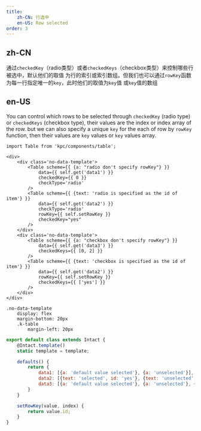 ```yaml
---
title: 
    zh-CN: 行选中
    en-US: Row selected
order: 3
---
```


## zh-CN

通过`checkedKey`（radio类型）或者`checkedKeys`（checkbox类型）来控制哪些行被选中，默认他们的取值
为行的索引或索引数组。但我们也可以通过`rowKey`函数为每一行指定唯一的`key`，此时他们的取值为`key`值
或`key`值的数组

## en-US

You can control which rows to be selected through `checkedKey` (radio type) or `checkedKeys` (checkbox type), their values ​​are the index or index array of the row. but we can also specify a unique `key` for the each of row by `rowKey` function, then their values are `key` values or `key` values array.

```vdt
import Table from 'kpc/components/table';

<div>
    <div class='no-data-template'>
        <Table scheme={{ {a: "radio don't specify rowKey"} }}
            data={{ self.get('data1') }}
            checkedKey={{ 0 }}
            checkType='radio'
        />
        <Table scheme={{ {text: 'radio is specified as the id of item'} }} 
            data={{ self.get('data2') }} 
            checkType='radio' 
            rowKey={{ self.setRowKey }}  
            checkedKey="yes"
        />
    </div>
    <div class='no-data-template'>
        <Table scheme={{ {a: "checkbox don't specify rowKey"} }} 
            data={{ self.get('data3') }} 
            checkedKeys={{ [0, 2] }}
        />
        <Table scheme={{ {text: 'checkbox is specified as the id of item'} }} 
            data={{ self.get('data2') }} 
            rowKey={{ self.setRowKey }} 
            checkedKeys={{ ['yes'] }}
        />
    </div>
</div>
```

```styl
.no-data-template
    display: flex
    margin-bottom: 20px
    .k-table
        margin-left: 20px
```

```js
export default class extends Intact {
    @Intact.template()
    static template = template;

    defaults() {
        return {
            data1: [{a: 'default value selected'}, {a: 'unselected'}],
            data2: [{text: 'selected', id: 'yes'}, {text: 'unselected', id: 'no'}],
            data3: [{a: 'default value selected'}, {a: 'unselected'}, {a: 'default value selected，it can set many value'}],
        }
    }

    setRowKey(value, index) {
        return value.id;
    }
}
```
